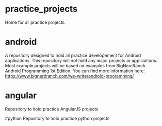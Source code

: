 # practice_projects
Home for all practice projects.

# android
A repository designed to hold all practice developement for Android applications. This repository will not hold any major projects or applications. Most example projects will be based on examples from BigNerdRanch Android Programming 1st Edition. You can find more information here: https://www.bignerdranch.com/we-write/android-programming/

# angular
Repository to hold practice AngularJS projects

#python
Repository to hold practice python projects
